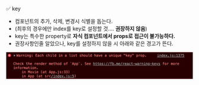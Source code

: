 ✅ key
* 컴포넌트의 추가, 삭제, 변경시 식별을 돕는다.
* (최후의 경우에만 index를 key로 설정할 것.... <b>권장하지 않음</b>)
* key는 특수한 property로 <b>자식 컴포넌트에서 props로 접근이 불가능하다.</b>
* 권장사항인줄 알았으나, key를 설정하지 않을 시 아래와 같은 경고가 뜬다.

![key-warning](../resources/key-warning.png)
